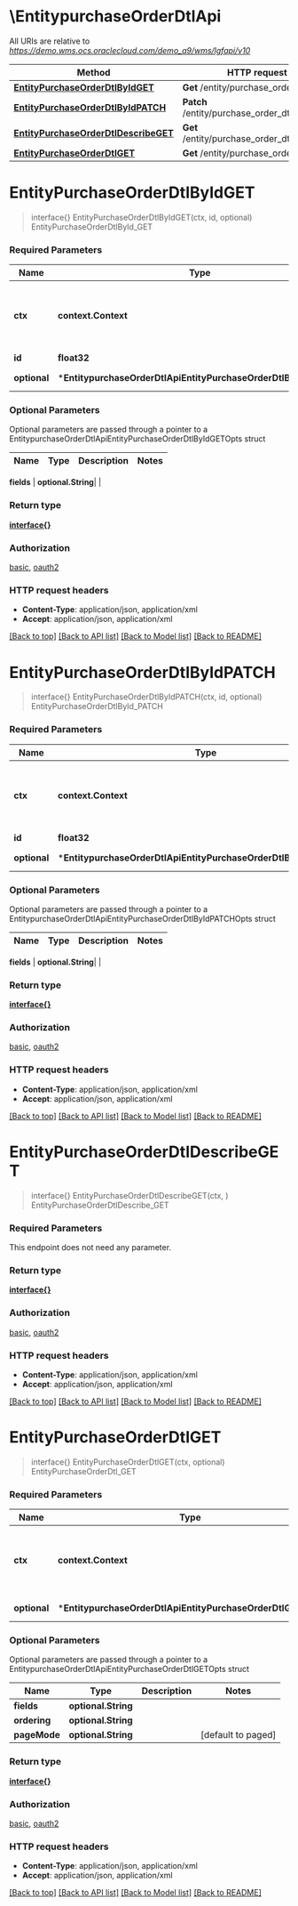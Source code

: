 # \EntitypurchaseOrderDtlApi

All URIs are relative to *https://demo.wms.ocs.oraclecloud.com/demo_a9/wms/lgfapi/v10*

Method | HTTP request | Description
------------- | ------------- | -------------
[**EntityPurchaseOrderDtlByIdGET**](EntitypurchaseOrderDtlApi.md#EntityPurchaseOrderDtlByIdGET) | **Get** /entity/purchase_order_dtl/{id} | EntityPurchaseOrderDtlById_GET
[**EntityPurchaseOrderDtlByIdPATCH**](EntitypurchaseOrderDtlApi.md#EntityPurchaseOrderDtlByIdPATCH) | **Patch** /entity/purchase_order_dtl/{id} | EntityPurchaseOrderDtlById_PATCH
[**EntityPurchaseOrderDtlDescribeGET**](EntitypurchaseOrderDtlApi.md#EntityPurchaseOrderDtlDescribeGET) | **Get** /entity/purchase_order_dtl/describe | EntityPurchaseOrderDtlDescribe_GET
[**EntityPurchaseOrderDtlGET**](EntitypurchaseOrderDtlApi.md#EntityPurchaseOrderDtlGET) | **Get** /entity/purchase_order_dtl | EntityPurchaseOrderDtl_GET


# **EntityPurchaseOrderDtlByIdGET**
> interface{} EntityPurchaseOrderDtlByIdGET(ctx, id, optional)
EntityPurchaseOrderDtlById_GET



### Required Parameters

Name | Type | Description  | Notes
------------- | ------------- | ------------- | -------------
 **ctx** | **context.Context** | context for authentication, logging, cancellation, deadlines, tracing, etc.
  **id** | **float32**|  | 
 **optional** | ***EntitypurchaseOrderDtlApiEntityPurchaseOrderDtlByIdGETOpts** | optional parameters | nil if no parameters

### Optional Parameters
Optional parameters are passed through a pointer to a EntitypurchaseOrderDtlApiEntityPurchaseOrderDtlByIdGETOpts struct

Name | Type | Description  | Notes
------------- | ------------- | ------------- | -------------

 **fields** | **optional.String**|  | 

### Return type

[**interface{}**](interface{}.md)

### Authorization

[basic](../README.md#basic), [oauth2](../README.md#oauth2)

### HTTP request headers

 - **Content-Type**: application/json, application/xml
 - **Accept**: application/json, application/xml

[[Back to top]](#) [[Back to API list]](../README.md#documentation-for-api-endpoints) [[Back to Model list]](../README.md#documentation-for-models) [[Back to README]](../README.md)

# **EntityPurchaseOrderDtlByIdPATCH**
> interface{} EntityPurchaseOrderDtlByIdPATCH(ctx, id, optional)
EntityPurchaseOrderDtlById_PATCH



### Required Parameters

Name | Type | Description  | Notes
------------- | ------------- | ------------- | -------------
 **ctx** | **context.Context** | context for authentication, logging, cancellation, deadlines, tracing, etc.
  **id** | **float32**|  | 
 **optional** | ***EntitypurchaseOrderDtlApiEntityPurchaseOrderDtlByIdPATCHOpts** | optional parameters | nil if no parameters

### Optional Parameters
Optional parameters are passed through a pointer to a EntitypurchaseOrderDtlApiEntityPurchaseOrderDtlByIdPATCHOpts struct

Name | Type | Description  | Notes
------------- | ------------- | ------------- | -------------

 **fields** | **optional.String**|  | 

### Return type

[**interface{}**](interface{}.md)

### Authorization

[basic](../README.md#basic), [oauth2](../README.md#oauth2)

### HTTP request headers

 - **Content-Type**: application/json, application/xml
 - **Accept**: application/json, application/xml

[[Back to top]](#) [[Back to API list]](../README.md#documentation-for-api-endpoints) [[Back to Model list]](../README.md#documentation-for-models) [[Back to README]](../README.md)

# **EntityPurchaseOrderDtlDescribeGET**
> interface{} EntityPurchaseOrderDtlDescribeGET(ctx, )
EntityPurchaseOrderDtlDescribe_GET



### Required Parameters
This endpoint does not need any parameter.

### Return type

[**interface{}**](interface{}.md)

### Authorization

[basic](../README.md#basic), [oauth2](../README.md#oauth2)

### HTTP request headers

 - **Content-Type**: application/json, application/xml
 - **Accept**: application/json, application/xml

[[Back to top]](#) [[Back to API list]](../README.md#documentation-for-api-endpoints) [[Back to Model list]](../README.md#documentation-for-models) [[Back to README]](../README.md)

# **EntityPurchaseOrderDtlGET**
> interface{} EntityPurchaseOrderDtlGET(ctx, optional)
EntityPurchaseOrderDtl_GET



### Required Parameters

Name | Type | Description  | Notes
------------- | ------------- | ------------- | -------------
 **ctx** | **context.Context** | context for authentication, logging, cancellation, deadlines, tracing, etc.
 **optional** | ***EntitypurchaseOrderDtlApiEntityPurchaseOrderDtlGETOpts** | optional parameters | nil if no parameters

### Optional Parameters
Optional parameters are passed through a pointer to a EntitypurchaseOrderDtlApiEntityPurchaseOrderDtlGETOpts struct

Name | Type | Description  | Notes
------------- | ------------- | ------------- | -------------
 **fields** | **optional.String**|  | 
 **ordering** | **optional.String**|  | 
 **pageMode** | **optional.String**|  | [default to paged]

### Return type

[**interface{}**](interface{}.md)

### Authorization

[basic](../README.md#basic), [oauth2](../README.md#oauth2)

### HTTP request headers

 - **Content-Type**: application/json, application/xml
 - **Accept**: application/json, application/xml

[[Back to top]](#) [[Back to API list]](../README.md#documentation-for-api-endpoints) [[Back to Model list]](../README.md#documentation-for-models) [[Back to README]](../README.md)

